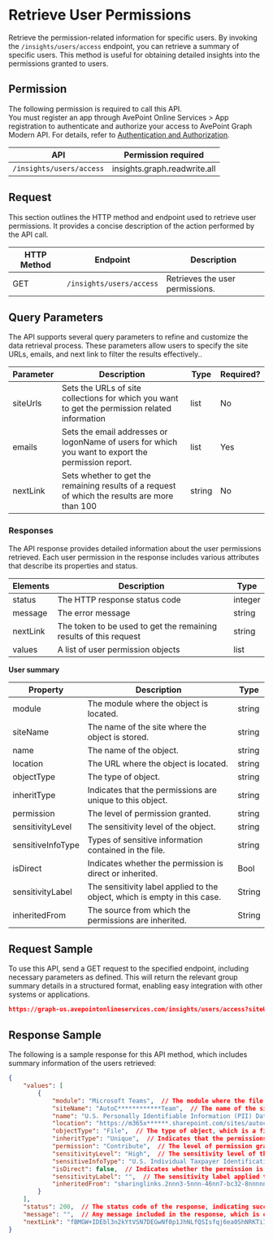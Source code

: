 # Retrieve User Permissions

Retrieve the permission-related information for specific users. By invoking the `/insights/users/access` endpoint, you can retrieve a summary of specific users. This method is useful for obtaining detailed insights into the permissions granted to users. 

## Permission 

The following permission is required to call this API.  
You must register an app through AvePoint Online Services > App registration to authenticate and authorize your access to AvePoint Graph Modern API. For details, refer to [Authentication and Authorization](https://learn.avepoint.com/docs/Use-AvePoint-Graph-Modern-API.html#authentication-and-authorization).

| API     | Permission required | 
|-------------------|---------------|
| `/insights/users/access` | insights.graph.readwrite.all |

## Request 

This section outlines the HTTP method and endpoint used to retrieve user permissions. It provides a concise description of the action performed by the API call. 

| HTTP Method | Endpoint | Description |
| --- | --- | --- |
| GET | `/insights/users/access` | Retrieves the user permissions. |


## Query Parameters

The API supports several query parameters to refine and customize the data retrieval process. These parameters allow users to specify the site URLs, emails, and next link to filter the results effectively..


| Parameter  | Description                                                                 | Type   | Required? |
|------------|-----------------------------------------------------------------------------|--------|-----------|
| siteUrls | Sets the URLs of site collections for which you want to get the permission related information | list  | No        |
| emails | Sets the email addresses or logonName of users for which you want to export the permission report. | list  | Yes        |
| nextLink | Sets whether to get the remaining results of a request of which the results are more than 100 | string | No        |


[we have logonName Loginname and principal name? which one is it?]: # 

### Responses

The API response provides detailed information about the user permissions retrieved. Each user permission in the response includes various attributes that describe its properties and status.

| Elements | Description                                      | Type    |
|----------|--------------------------------------------------|---------|
| status   | The HTTP response status code                    | integer |
| message  | The error message                                | string  |
| nextLink | The token to be used to get the remaining results of this request | string  |
| values   | A list of user permission objects               | list   |

**User summary**

| Property           | Description            | Type    |
|--------------------|------------------|---------|
| module             | The module where the object is located.               | string  |
| siteName           | The name of the site where the object is stored.     | string  |
| name               | The name of the object.                           | string  |
| location           | The URL where the object is located.             | string  |
| objectType         | The type of object.             | string  |
| inheritType        | Indicates that the permissions are unique to this object.      | string  |
| permission         | The level of permission granted.                    | string  |
| sensitivityLevel   | The sensitivity level of the object.               | string  |
| sensitiveInfoType  | Types of sensitive information contained in the file. |string  |
| isDirect           | Indicates whether the permission is direct or inherited.               | Bool |
| sensitivityLabel   | The sensitivity label applied to the object, which is empty in this case.          | String  |
| inheritedFrom      | The source from which the permissions are inherited.                     | String  |

## Request Sample

To use this API, send a GET request to the specified endpoint, including necessary parameters as defined. This will return the relevant group summary details in a structured format, enabling easy integration with other systems or applications. 

```json
https://graph-us.avepointonlineservices.com/insights/users/access?siteUrls=https%3A%2F%2Fm365x636363.sharepoint.com%2Fsites%2Fjuly2022publicteam01&siteUrls=https%3A%2F%2Fm365x636363.sharepoint.com%2Fsites%2Fjuly2022publicteam02&emails=insightstester001_jasoninsightstest.onmicrosoft.com%23ext%23%40m365x636363.onmicrosoft.com&emails=insightstester003_jasoninsightstest.onmicrosoft.com%23ext%23%40m365x636363.onmicrosoft.com
```

## Response Sample  

The following is a sample response for this API method, which includes summary information of the users retrieved: 

```json
{
    "values": [
        {
            "module": "Microsoft Teams",  // The module where the file is located.
            "siteName": "AutoC************Team",  // The name of the site where the file is stored.
            "name": "U.S. Personally Identifiable Information (PII) Data-High.docx",  // The name of the file.
            "location": "https://m365x******.sharepoint.com/sites/autocreated********team/shared documents/general/u.s. personally identifiable information (pii) data-high.docx",  // The URL where the file is located. 
            "objectType": "File",  // The type of object, which is a file in this case.
            "inheritType": "Unique",  // Indicates that the permissions are unique to this file.
            "permission": "Contribute",  // The level of permission granted.
            "sensitivityLevel": "High",  // The sensitivity level of the file.
            "sensitiveInfoType": "U.S. Individual Taxpayer Identification Number (ITIN), U.S. Social Security Number (SSN), U.S. / U.K. Passport Number",  // Types of sensitive information contained in the file.
            "isDirect": false,  // Indicates whether the permission is direct or inherited.
            "sensitivityLabel": "",  // The sensitivity label applied to the file, which is empty in this case.
            "inheritedFrom": "sharinglinks.2nnn3-5nnn-46nn7-bc32-8nnnnnnnnn.flexible.8nnnnnnnnn-c62b0-c62b0-bc62b0-c62b0"  // The source from which the permissions are inherited.
        }
    ],
    "status": 200,  // The status code of the response, indicating success.
    "message": "",  // Any message included in the response, which is empty in this case.
    "nextLink": "fBMGW+IDEbl3n2kYtVSN7DEGwNf0p1JhNLfQSIsfqj6ea0ShNRKTiILjDFvNjc/FCdXvSAmLStj88yigR+J2lCWAdkXG1TKmdZIA310272/lEplTjHhcqSUZ+1Pfqwdb3411Fj46NguILLbgalXoOjwm48hG9pSyESLgkRnw7d7j7idhUdVd7skd1OjKyI3/0SeNe2gz8WjwRAJpKFKWvzJhg15ulEpI7gFyx+eX/zgxCVPhsSowunsQcfDRCWi2yK7lzDJq0UgK3LSZ76bs3p02a0soPbaDq1b+6ZqP8RWd7QQ55dgzF1qi7p2W32ucJ9aZLX0YbkWjM9BrfKYyGQ=="  // The next link for pagination, if more data is available.
}
```